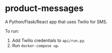 # product-messages
A Python/Flask/React app that uses Twilio for SMS.

To run:

1. Add Twilio credentials to `api/run.py`.
2. Run `docker-compose up`.

